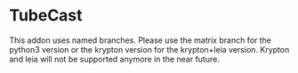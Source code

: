 # TubeCast

This addon uses named branches. Please use the matrix branch for the python3 version or the krypton version for the krypton+leia version.
Krypton and leia will not be supported anymore in the near future.
